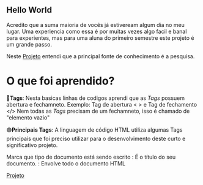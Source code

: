 ## Hello World ##

Acredito que a suma maioria de vocês já estiveream algum dia no meu lugar. 
Uma experiencia como essa é por muitas vezes algo facil e banal para experientes, mas para uma aluna do primeiro semestre este projeto é um grande passo.

Neste [Projeto](https://leticiaferraz00.github.io/O-primeiro-passo/) entendi que a principal fonte de conhecimento é a pesquisa. 

# O que foi aprendido? ##
🔵**Tags**: Nesta basicas linhas de codigos aprendi que as *Tags* possuem abertura e fechamneto. Exemplo: Tag de abertura < > e Tag de fechamento </> 
Nem todas as *Tags* precisam de um fechamneto, isso é chamado de "elemento vazio"

🟣**Principais Tags**: A linguagem de código HTML utiliza algumas Tags principais que foi preciso utilizar para o desenvolvimento deste curto e significativo projeto.
<!DOCTYPE> Marca que tipo de documento está sendo escrito
<title> </title>: É o título do seu documento.
<html> </html>: Envolve todo o documento HTML



[Projeto](https://leticiaferraz00.github.io/O-primeiro-passo/)
